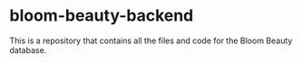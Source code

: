 # bloom-beauty-backend
This is a repository that contains all the files and code for the Bloom Beauty database. 
